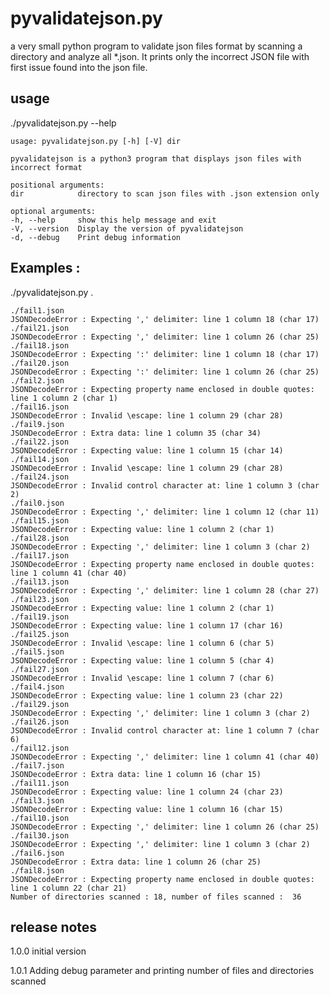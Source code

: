# pyvalidatejson.py

a very small python program to validate json files format by scanning a directory and analyze all \*.json.
It prints only the incorrect JSON file with first issue found into the json file.

## usage

./pyvalidatejson.py --help

    usage: pyvalidatejson.py [-h] [-V] dir

    pyvalidatejson is a python3 program that displays json files with incorrect format

    positional arguments:
    dir            directory to scan json files with .json extension only

    optional arguments:
    -h, --help     show this help message and exit
    -V, --version  Display the version of pyvalidatejson
    -d, --debug    Print debug information

## Examples :

./pyvalidatejson.py .

    ./fail1.json
    JSONDecodeError : Expecting ',' delimiter: line 1 column 18 (char 17)
    ./fail21.json
    JSONDecodeError : Expecting ',' delimiter: line 1 column 26 (char 25)
    ./fail18.json
    JSONDecodeError : Expecting ':' delimiter: line 1 column 18 (char 17)
    ./fail20.json
    JSONDecodeError : Expecting ':' delimiter: line 1 column 26 (char 25)
    ./fail2.json
    JSONDecodeError : Expecting property name enclosed in double quotes: line 1 column 2 (char 1)
    ./fail16.json
    JSONDecodeError : Invalid \escape: line 1 column 29 (char 28)
    ./fail9.json
    JSONDecodeError : Extra data: line 1 column 35 (char 34)
    ./fail22.json
    JSONDecodeError : Expecting value: line 1 column 15 (char 14)
    ./fail14.json
    JSONDecodeError : Invalid \escape: line 1 column 29 (char 28)
    ./fail24.json
    JSONDecodeError : Invalid control character at: line 1 column 3 (char 2)
    ./fail0.json
    JSONDecodeError : Expecting ',' delimiter: line 1 column 12 (char 11)
    ./fail15.json
    JSONDecodeError : Expecting value: line 1 column 2 (char 1)
    ./fail28.json
    JSONDecodeError : Expecting ',' delimiter: line 1 column 3 (char 2)
    ./fail17.json
    JSONDecodeError : Expecting property name enclosed in double quotes: line 1 column 41 (char 40)
    ./fail13.json
    JSONDecodeError : Expecting ',' delimiter: line 1 column 28 (char 27)
    ./fail23.json
    JSONDecodeError : Expecting value: line 1 column 2 (char 1)
    ./fail19.json
    JSONDecodeError : Expecting value: line 1 column 17 (char 16)
    ./fail25.json
    JSONDecodeError : Invalid \escape: line 1 column 6 (char 5)
    ./fail5.json
    JSONDecodeError : Expecting value: line 1 column 5 (char 4)
    ./fail27.json
    JSONDecodeError : Invalid \escape: line 1 column 7 (char 6)
    ./fail4.json
    JSONDecodeError : Expecting value: line 1 column 23 (char 22)
    ./fail29.json
    JSONDecodeError : Expecting ',' delimiter: line 1 column 3 (char 2)
    ./fail26.json
    JSONDecodeError : Invalid control character at: line 1 column 7 (char 6)
    ./fail12.json
    JSONDecodeError : Expecting ',' delimiter: line 1 column 41 (char 40)
    ./fail7.json
    JSONDecodeError : Extra data: line 1 column 16 (char 15)
    ./fail11.json
    JSONDecodeError : Expecting value: line 1 column 24 (char 23)
    ./fail3.json
    JSONDecodeError : Expecting value: line 1 column 16 (char 15)
    ./fail10.json
    JSONDecodeError : Expecting ',' delimiter: line 1 column 26 (char 25)
    ./fail30.json
    JSONDecodeError : Expecting ',' delimiter: line 1 column 3 (char 2)
    ./fail6.json
    JSONDecodeError : Extra data: line 1 column 26 (char 25)
    ./fail8.json
    JSONDecodeError : Expecting property name enclosed in double quotes: line 1 column 22 (char 21)
    Number of directories scanned : 18, number of files scanned :  36

## release notes

1.0.0   initial version

1.0.1   Adding debug parameter and printing number of files and directories scanned